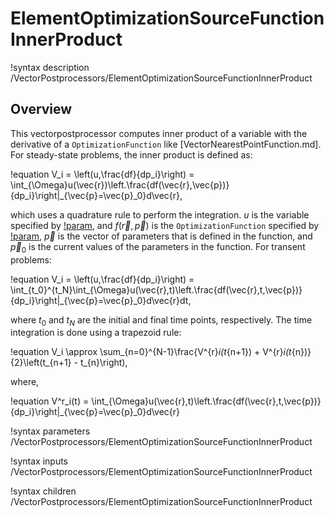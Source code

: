 # ElementOptimizationSourceFunctionInnerProduct

!syntax description /VectorPostprocessors/ElementOptimizationSourceFunctionInnerProduct

## Overview

This vectorpostprocessor computes inner product of a variable with the derivative of a `OptimizationFunction` like [VectorNearestPointFunction.md]. For steady-state problems, the inner product is defined as:

!equation
V_i = \left(u,\frac{df}{dp_i}\right) = \int_{\Omega}u(\vec{r})\left.\frac{df(\vec{r},\vec{p})}{dp_i}\right|_{\vec{p}=\vec{p}_0}d\vec{r},

which uses a quadrature rule to perform the integration. $u$ is the variable specified by [!param](/VectorPostprocessors/ElementOptimizationSourceFunctionInnerProduct/variable), and $f(\vec{r}, \vec{p})$ is the `OptimizationFunction` specified by [!param](/VectorPostprocessors/ElementOptimizationSourceFunctionInnerProduct/function), $\vec{p}$ is the vector of parameters that is defined in the function, and $\vec{p}_0$ is the current values of the parameters in the function. For transent problems:

!equation
V_i = \left(u,\frac{df}{dp_i}\right) = \int_{t_0}^{t_N}\int_{\Omega}u(\vec{r},t)\left.\frac{df(\vec{r},t,\vec{p})}{dp_i}\right|_{\vec{p}=\vec{p}_0}d\vec{r}dt,

where $t_0$ and $t_N$ are the initial and final time points, respectively. The time integration is done using a trapezoid rule:

!equation
V_i \approx \sum_{n=0}^{N-1}\frac{V^{r}_i(t_{n+1}) + V^{r}_i(t_{n})}{2}\left(t_{n+1} - t_{n}\right),

where,

!equation
V^r_i(t) = \int_{\Omega}u(\vec{r},t)\left.\frac{df(\vec{r},t,\vec{p})}{dp_i}\right|_{\vec{p}=\vec{p}_0}d\vec{r}

!syntax parameters /VectorPostprocessors/ElementOptimizationSourceFunctionInnerProduct

!syntax inputs /VectorPostprocessors/ElementOptimizationSourceFunctionInnerProduct

!syntax children /VectorPostprocessors/ElementOptimizationSourceFunctionInnerProduct
